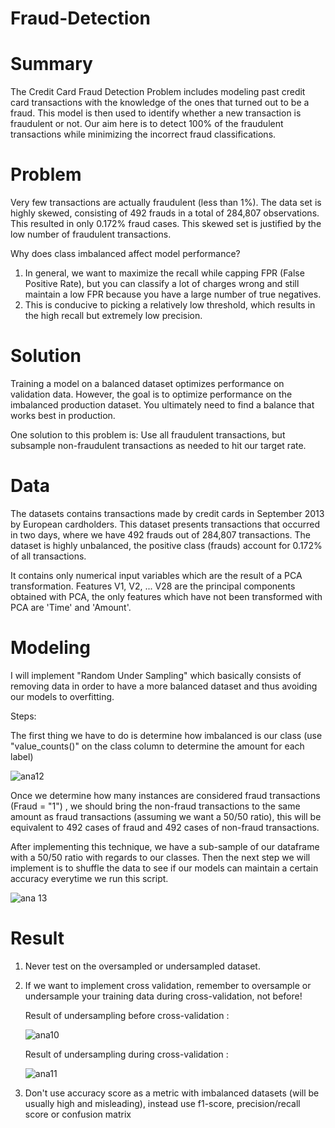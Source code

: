 # Fraud-Detection

# Summary

The Credit Card Fraud Detection Problem includes modeling past credit card transactions with the knowledge of the ones that turned out to be a fraud. 
This model is then used to identify whether a new transaction is fraudulent or not. 
Our aim here is to detect 100% of the fraudulent transactions while minimizing the incorrect fraud classifications.


# Problem

Very few transactions are actually fraudulent (less than 1%). The data set is highly skewed, consisting of 492 frauds in a total of 284,807 observations. This resulted in only 0.172% fraud cases. This skewed set is justified by the low number of fraudulent transactions.

Why does class imbalanced affect model performance?
1) In general, we want to maximize the recall while capping FPR (False Positive Rate), but you can classify a lot of charges wrong and still maintain a low FPR because you have a large number of true negatives.
2) This is conducive to picking a relatively low threshold, which results in the high recall but extremely low precision.


# Solution

Training a model on a balanced dataset optimizes performance on validation data.
However, the goal is to optimize performance on the imbalanced production dataset. You ultimately need to find a balance that works best in production.

One solution to this problem is: 
Use all fraudulent transactions, but subsample non-fraudulent transactions as needed to hit our target rate.


# Data

The datasets contains transactions made by credit cards in September 2013 by European cardholders. This dataset presents transactions that occurred in two days, where we have 492 frauds out of 284,807 transactions. The dataset is highly unbalanced, the positive class (frauds) account for 0.172% of all transactions.

It contains only numerical input variables which are the result of a PCA transformation. Features V1, V2, ... V28 are the principal components obtained with PCA, the only features which have not been transformed with PCA are 'Time' and 'Amount'.


# Modeling

I will implement "Random Under Sampling" which basically consists of removing data in order to have a more balanced dataset and thus avoiding our models to overfitting.

Steps:

The first thing we have to do is determine how imbalanced is our class (use "value_counts()" on the class column to determine the amount for each label)

![ana12](https://user-images.githubusercontent.com/33470542/81507828-e966c980-92cd-11ea-8574-b43549833c92.png)

Once we determine how many instances are considered fraud transactions (Fraud = "1") , we should bring the non-fraud transactions to the same amount as fraud transactions (assuming we want a 50/50 ratio), this will be equivalent to 492 cases of fraud and 492 cases of non-fraud transactions.

After implementing this technique, we have a sub-sample of our dataframe with a 50/50 ratio with regards to our classes. Then the next step we will implement is to shuffle the data to see if our models can maintain a certain accuracy everytime we run this script.


![ana 13](https://user-images.githubusercontent.com/33470542/81507837-026f7a80-92ce-11ea-9101-05a4d35b7ce5.png)


# Result

1) Never test on the oversampled or undersampled dataset.
2) If we want to implement cross validation, remember to oversample or undersample your training data during cross-validation, not before!

   Result of undersampling before cross-validation :

   ![ana10](https://user-images.githubusercontent.com/33470542/81507545-39dd2780-92cc-11ea-9c6f-bbdb9c1985f0.png)


   Result of undersampling during cross-validation :

   ![ana11](https://user-images.githubusercontent.com/33470542/81507947-b4a74200-92ce-11ea-9124-ebba94fff0a3.png)



3) Don't use accuracy score as a metric with imbalanced datasets (will be usually high and misleading), instead use f1-score, precision/recall score or confusion matrix





